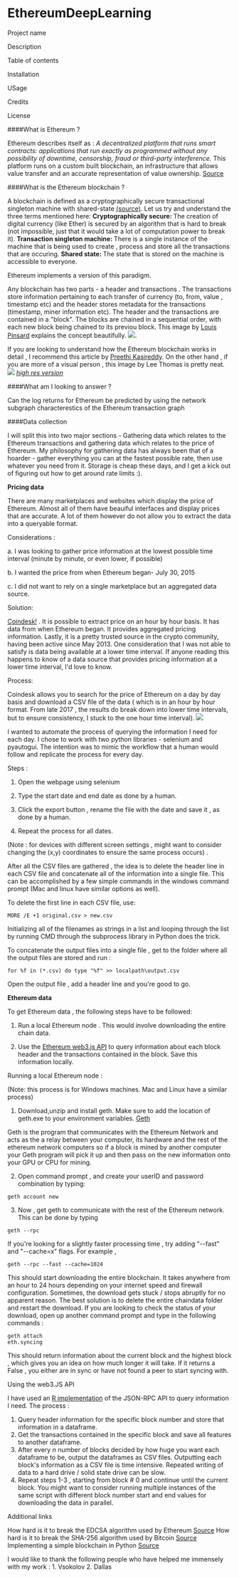 # EthereumDeepLearning

Project name 

Description 

Table of contents 

Installation 

USage 

Credits 

License 


####What is Ethereum ? 

Ethereum describes itself as : <i>A decentralized platform that runs smart contracts: applications that run exactly as programmed without any possibility of downtime, censorship, fraud or third-party interference.</i> This platform runs on a custom built blockchain, an infrastructure that allows value transfer and an accurate representation of value ownership. [Source](https://www.ethereum.org/)

####What is the Ethereum blockchain ? 

A blockchain is defined as a cryptographically secure transactional singleton machine with shared-state [(source)](https://github.com/ethereum/yellowpaper). Let us try and understand the three terms mentioned here: 
<b> Cryptographically secure: </b> The creation of digital currency (like Ether) is secured by an algorithm that is hard to break (not impossible, just that it would take a lot of computation power to break it). 
<b>Transaction singleton machine: </b>There is a single instance of the machine that is being used to create , process and store all the transactions that are occuring. 
<b>Shared state: </b>The state that is stored on the machine is accessible to everyone. 

Ethereum implements a version of this paradigm. 

Any blockchain has two parts - a  header and  transactions . The transactions store information pertaining to each transfer of currency (to, from, value , timestamp etc) and the  header stores metadata for the transactions  (timestamp, miner information etc). The header and the transactions are contained in a "block". The blocks are chained in a sequential order, with each new block being chained to its previou block. This image by [Louis Pinsard](https://blog.theodo.fr/2018/01/deploy-first-ethereum-smart-contract-blockchain/) explains the concept beautifully. 
![](https://github.com/saurabh-rao/EthereumDeepLearning/blob/master/images/2.png). 

If you are looking to understand how the Ethereum blockchain works in detail , I recommend this article by [Preethi Kasireddy](https://medium.com/preethikasireddy/how-does-ethereum-work-anyway-22d1df506369). On the other hand , if you are more of a visual person , this image by Lee Thomas is pretty neat.  ![](https://github.com/saurabh-rao/EthereumDeepLearning/blob/master/images/3.jpg) 
<i>[high res version](https://i.stack.imgur.com/afWDt.jpg)</i>

####What am I looking to answer ? 

Can the log returns for Ethereum be predicted by using the network subgraph characterestics of the Ethereum transaction graph 


####Data collection 

I will split this into two major sections - Gathering data which relates to the Ethereum transactions and gathering data which relates to the price of Ethereum. My philosophy for gathering data has always been that of a hoarder - gather everything you can at the fastest possible rate, then use whatever you need from it. Storage is cheap these days, and I get a kick out of figuring out how to get around rate limits :).

<b>Pricing data </b> 

There are many marketplaces and websites which display the price of Ethereum. Almost all of them have beauiful interfaces and display prices that are accurate. A lot of them however do not allow you to extract the data into a queryable format. 

Considerations :

a. I was looking to gather price information at the lowest possible time interval (minute by minute, or even lower, if possible)

b. I wanted the price from when Ethereum began- July 30, 2015

c. I did not want to rely on a single marketplace but an aggregated data source. 

Solution: 

[Coindesk!](www.coindesk.com) . It is possible to extract price on an hour by hour basis. It has data from when Ethereum began. It provides aggregated pricing information. Lastly, it is a pretty trusted source in the crypto community, having been active since May 2013. One consideration that I was not able to satisfy is data being available at a lower time interval. If anyone reading this happens to know of a data source that provides pricing information at a lower time interval, I'd love to know. 

Process: 

Coindesk allows you to search for the price of Ethereum on a day by day basis and download a CSV file of the data ( which is in an hour by hour format. From late 2017 , the results do break down into lower time intervals, but to ensure consistency, I stuck to the one hour time interval).
![](https://github.com/saurabh-rao/EthereumDeepLearning/blob/master/images/1.JPG)

I wanted to automate the process of querying the information I need for each day. I chose to work with two python libraries - selenium and pyautogui. The intention was to mimic the workflow that a human would follow and replicate the process for every day. 

Steps : 

1. Open the webpage using selenium

2. Type the start date and end date as done by a human. 

3. Click the export button , rename the file with the date and save it , as done by a human. 

4. Repeat the process for all dates.

(Note : for devices with different screen settings , might want to consider changing the (x,y) coordinates to ensure the same process occurs) . 


After all the CSV files are gathered , the idea is to delete the header line in each CSV file and concatenate all of the information into a single file. This can be accomplished by a few simple commands in the windows command prompt (Mac and linux have similar options as well). 

To delete the first line in each CSV file, use:  
```
MORE /E +1 original.csv > new.csv
```
Initializing all of the filenames as strings in a list and looping through the list by running CMD through the subprocess library in Python does the trick.

To concatenate the output files into a single file , get to the folder where all the output files are stored and run : 
```
for %f in (*.csv) do type "%f" >> localpath\output.csv
```
Open the output file , add a header line and you're good to go. 


<b>Ethereum data </b>

To get Ethereum data , the following steps have to be followed: 

1. Run a local Ethereum node . This would involve downloading the entire chain data. 

2. Use the [Ethereum web3.js API](https://github.com/ethereum/web3.js/) to query information about each block header and the transactions contained in the block. Save this information locally. 


Running a local Ethereum node : 

(Note: this process is for Windows machines. Mac and Linux have a similar process) 

1. Download,unzip and install geth. Make sure to add the location of geth.exe to your environment variables.  [Geth](https://geth.ethereum.org/downloads/)

Geth is the program that communicates with the Ethereum Network and acts as the a relay between your computer, its hardware and the rest of the ethereum network computers so if a block is mined by another computer your Geth program will pick it up and then pass on the new information onto your GPU or CPU for mining.

2. Open command prompt , and create your userID and password combination by typing: 
```
geth account new
```

3. Now , get geth to communicate with the rest of the Ethereum network. This can be done by typing 

```
geth --rpc
```

If you're looking for a slightly faster processing time , try adding  "--fast" and "--cache=x" flags. For example , 
```
geth --rpc --fast --cache=1024
```
This should start downloading the entire blockchain. It takes anywhere from an hour to 24 hours depending on your internet speed and firewall configuration. Sometimes, the download gets stuck / stops abruptly for no apparent reason. The best solution is to delete the entire chaindata folder and restart the download. 
If you are looking to check the status of your download, open up another command prompt and type in the following commands : 

```
geth attach 
eth.syncing
```
This should return information about the current block and the highest block , which gives you an idea on how much longer it will take. 
If it returns a False , you either are in sync or have not found a peer to start syncing with. 


Using the web3.JS API 

I have used an [R implementation](https://github.com/BSDStudios/ethr) of the JSON-RPC API to query information I need. 
The process : 


1. Query header information for the specific block number and store that information in a dataframe. 
2. Get the transactions contained in the specific block and save all features to another dataframe. 
3. After every <i>n</i> number of blocks decided by how huge you want each dataframe to be, output the dataframes as CSV files. 
Outputting each block's information as a CSV file is time intensive. Repeated writing of data to a hard drive / solid state drive can be slow. 
4. Repeat steps 1-3 , starting from block # 0 and continue until the current block. You might want to consider running multiple instances of the same script with different block number start and end values for downloading the data in parallel.




 




Additional links 

How hard is it to break the EDCSA algorithm used by Ethereum [Source](https://pdfs.semanticscholar.org/5646/d266fcd0472bd188b913f9a7a420d82e8859.pdf)
How hard is it to break the SHA-256 algorithm used by Bitcoin [Source](https://eprint.iacr.org/2016/992)
Implementing a simple blockchain in Python [Source](https://github.com/satwikkansal/ibm_blockchain)




I would like to thank the following people who have helped me immensely with my work : 1. Vsokolov 
2. Dallas

